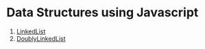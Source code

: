 # Data Structures using Javascript

1. [LinkedList](linkedlist/README.md)
2. [DoublyLinkedList](double-linkedlist/README.md)